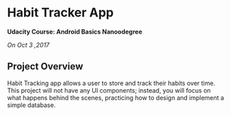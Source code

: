 # Habit Tracker App
**Udacity Course: Android Basics Nanoodegree** 

*On Oct 3 ,2017*

## Project Overview
Habit Tracking app allows a user to store and track their habits over time. 
This project will not have any UI components; instead, 
you will focus on what happens behind the scenes, practicing how to design and implement a simple database.
